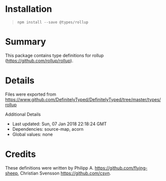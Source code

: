 # Installation
> `npm install --save @types/rollup`

# Summary
This package contains type definitions for rollup (https://github.com/rollup/rollup).

# Details
Files were exported from https://www.github.com/DefinitelyTyped/DefinitelyTyped/tree/master/types/rollup

Additional Details
 * Last updated: Sun, 07 Jan 2018 22:18:24 GMT
 * Dependencies: source-map, acorn
 * Global values: none

# Credits
These definitions were written by Philipp A. <https://github.com/flying-sheep>, Christian Svensson <https://github.com/csvn>.

